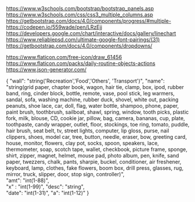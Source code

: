 https://www.w3schools.com/bootstrap/bootstrap_panels.asp
https://www.w3schools.com/css/css3_multiple_columns.asp
https://getbootstrap.com/docs/4.0/components/progress/#multiple-
https://codepen.io/559wade/pen/LRzEjj
https://developers.google.com/chart/interactive/docs/gallery/linechart
https://www.reliablepsd.com/ultimate-google-font-pairings/(31)
https://getbootstrap.com/docs/4.0/components/dropdowns/


https://www.flaticon.com/free-icon/draw_61456
https://www.flaticon.com/packs/daily-routine-objects-actions
https://www.json-generator.com/


{
"wall": "string('Recreation','Food','Others', 'Transport')",
"name": "string(grid paper,  chapter book,  wagon,  hair tie,  clamp,  box,  ipod,  rubber band,  ring,  cinder block,  bottle,  remote,  vase,  pool stick,  leg warmers,  sandal,  sofa,  washing machine,  rubber duck,  shovel,  white out,  packing peanuts,  shoe lace,  car,  doll,  flag,  water bottle,  shampoo,  phone,  paper,  paint brush,  toothbrush,  sailboat,  shawl,  spring,  window,  tooth picks,  plastic fork,  milk,  blouse,  CD,  cookie jar,  pillow,  bag,  camera,  bananas,  cup,  plate,  toothpaste,  candy wrapper,  outlet,  floor,  stockings,  toe ring,  tomato,  puddle,  hair brush,  seat belt,  tv,  street lights,  computer,  lip gloss,  purse,  nail clippers,  shoes,  model car,  tree,  button,  needle,  eraser,  bow,  greeting card,  house,  monitor,  flowers,  clay pot,  socks,  spoon,  speakers,  lace,  thermometer,  soap,  scotch tape,  wallet,  checkbook,  picture frame,  sponge,  shirt,  zipper,  magnet,  helmet,  mouse pad,  photo album,  pen,  knife,  sand paper,  twezzers,  chalk,  pants,  sharpie,  buckel,  conditioner,  air freshener,  keyboard,  lamp,  clothes,  fake flowers,  boom box,  drill press,  glasses,  rug,  mirror,  truck,  slipper,  door,  stop sign,  controller)",  
"amt": "int(1-88)",    
"x" :  "int(1-99)", 
"desc": "string",   
"date": "int(1-31)",
"a": "int(1-12)" 
}